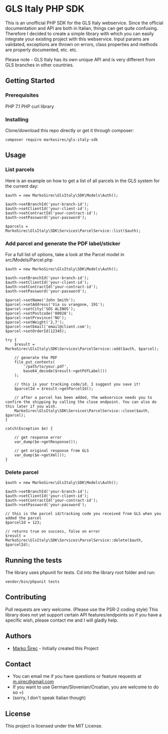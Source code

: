 # GLS Italy PHP SDK

This is an unofficial PHP SDK for the GLS Italy webservice. Since the official documentation and API are both in Italian, things can get quite confusing. Therefore I decided to create a simple library with which you can easily integrate your existing project with this webservice. Input params are validated, exceptions are thrown on errors, class properties and methods are properly documented, etc. etc.

Please note - GLS Italy has its own unique API and is very different from GLS branches in other countries.

## Getting Started

### Prerequisites

PHP 7.1
PHP curl library

### Installing

Clone/download this repo directly or get it through composer:

```
composer require markosirec/gls-italy-sdk
```

## Usage

### List parcels

Here is an example on how to get a list of all parcels in the GLS system for the current day:

```
$auth = new MarkoSirec\GlsItaly\SDK\Models\Auth();

$auth->setBranchId('your-branch-id');
$auth->setClientId('your-client-id');
$auth->setContractId('your-contract-id');
$auth->setPassword('your-password');

$parcels = MarkoSirec\GlsItaly\SDK\Services\ParcelService::list($auth);

```

### Add parcel and generate the PDF label/sticker

For a full list of options, take a look at the Parcel model in src/Models/Parcel.php

```
$auth = new MarkoSirec\GlsItaly\SDK\Models\Auth();

$auth->setBranchId('your-branch-id');
$auth->setClientId('your-client-id');
$auth->setContractId('your-contract-id');
$auth->setPassword('your-password');

$parcel->setName('John Smith');
$parcel->setAddress('Via su vrangone, 191');
$parcel->setCity('SOS ALINOS');
$parcel->setPostcode('08028');
$parcel->setProvince('NU');
$parcel->setWeight('2,7');
$parcel->setEmail('email@client.com');
$parcel->setOrderId(12345);

try {
    $result = MarkoSirec\GlsItaly\SDK\Services\ParcelService::add($auth, $parcel);

    // generate the PDF
    file_put_contents(
        '/path/to/your.pdf', 
        base64_decode($result->getPdfLabel())
    );

    // this is your tracking code/id. I suggest you save it!
    $parcelId = $result->getParcelId();

    // after a parcel has been added, the webservice needs you to confirm the shipping by calling the close endpoint. You can also do this later if you wish.
    MarkoSirec\GlsItaly\SDK\Services\ParcelService::close($auth, $parcel);
}

catch(Exception $e) {

    // get response error
    var_dump($e->getResponse());

    // get original response from GLS
    var_dump($e->getXml());
}
```

### Delete parcel

```
$auth = new MarkoSirec\GlsItaly\SDK\Models\Auth();

$auth->setBranchId('your-branch-id');
$auth->setClientId('your-client-id');
$auth->setContractId('your-contract-id');
$auth->setPassword('your-password');

// this is the parcel id/tracking code you received from GLS when you added the parcel
$parcelId = 123;

// returns true on success, false on error
$result = MarkoSirec\GlsItaly\SDK\Services\ParcelService::delete($auth, $parcelId);
```

## Running the tests

The library uses phpunit for tests. Cd into the library root folder and run:

```
vendor/bin/phpunit tests
```

## Contributing

Pull requests are very welcome. (Please use the PSR-2 coding style) This library does not yet support certain API features/endpoints so if you have a specific wish, please contact me and I will gladly help.

## Authors

- [Marko Širec](https://github.com/markosirec) - Initially created this Project

## Contact

- You can email me if you have questions or feature requests at m.sirec@gmail.com
- If you want to use German/Slovenian/Croatian, you are welcome to do so =)
- (sorry, I don't speak Italian though)

## License

This project is licensed under the MIT License.
